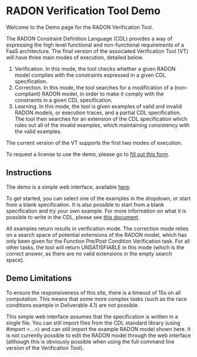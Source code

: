 # RADON Verification Tool Demo

Welcome to the Demo page for the RADON Verification Tool.

The RADON Constraint Definition Language (CDL) provides a way of
expressing the high level functional and non-functional requirements of
a FaaS architecture. The final version of the associated Verification
Tool (VT) will have three main modes of execution, detailed below.

1. Verification. In this mode, the tool checks whether a given RADON model complies with
the constraints expressed in a given CDL specification.
2. Correction. In this mode, the tool searches for a modification of a (non-compliant)
RADON model, in order to make it comply with the constraints in a given CDL
specification.
3. Learning. In this mode, the tool is given examples of valid and invalid RADON models,
or execution traces, and a partial CDL specification. The tool then searches for an
extension of the CDL specification which rules out all of the invalid examples, which
maintaining consistency with the valid examples.

The current version of the VT supports the first two modes of execution.

To request a license to use the demo, please go to [fill out this
form](https://imperial.eu.qualtrics.com/jfe/form/SV_1HthWM3xILQM6ih).

## Instructions

The demo is a simple web interface, available
[here](http://ec2-18-220-31-32.us-east-2.compute.amazonaws.com/).

To get started, you can select one of the examples in the dropdown, or
start from a blank specification. It is also possible to start from a
blank specification and try your own example. For more information on
what it is possible to write in the CDL, please see [this
document](http://radon-h2020.eu/wp-content/uploads/2020/01/D4.1-Constraint-definition-language-I.pdf).

All examples return results in verification mode. The correction mode
relies on a search space of potential extensions of the RADON model,
which has only been given for the Function Pre/Post Condition
Verification task. For all other tasks, the tool will return
UNSATISFIABLE in this mode (which is the correct answer, as there are no
valid extensions in the empty search space).

## Demo Limitations

To ensure the responsiveness of this site, there is a timeout of 15s on
all computation. This means that some more complex tasks (such as the
race conditions example in Deliverable 4.1) are not possible.

This simple web interface assumes that the specification is written in a
single file. You can still import files from the CDL standard library
(using #import <...>) and can still import the example RADON model shown
here. It is not currently possible to edit the RADON model through the
web interface (although this is obviously possible when using the full
command line version of the Verification Tool).
